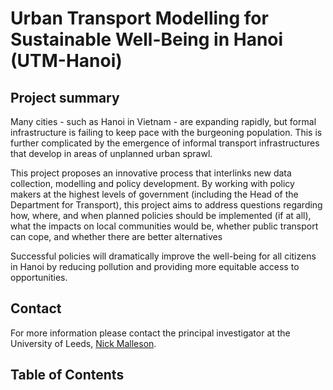 # Urban Transport Modelling for Sustainable Well-Being in Hanoi (UTM-Hanoi)

## Project summary

Many cities - such as Hanoi in Vietnam - are expanding rapidly,
but formal infrastructure is failing to keep pace with the burgeoning population.
This is further complicated by the emergence of informal transport infrastructures
that develop in areas of unplanned urban sprawl.

This project proposes an innovative process that interlinks new data collection,
modelling and policy development. By working with policy makers at the highest
levels of government (including the Head of the Department for Transport), this
project aims to address questions regarding how, where, and when planned policies
should be implemented (if at all), what the impacts on local communities would
be, whether public transport can cope, and whether there are better alternatives

Successful policies will dramatically improve the well-being for all citizens
in Hanoi by reducing pollution and providing more equitable access to opportunities.

## Contact

For more information please contact the principal investigator at the University of Leeds, [Nick Malleson](https://environment.leeds.ac.uk/geography/staff/1069/dr-nick-malleson).

## Table of Contents

```{tableofcontents}
```


